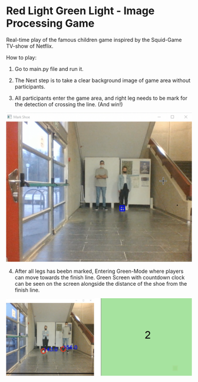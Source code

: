 # Red Light Green Light - Image Processing Game
Real-time play of the famous children game inspired by the Squid-Game TV-show of Netflix.

How to play:

1. Go to main.py file and run it.

2. The Next step is to take a clear background image of game area without participants.

3. All participants enter the game area, and right leg needs to be mark for the detection of crossing the line. (And win!)

![](images/mark_shoe.png)

4. After all legs has beebn marked, Entering Green-Mode where players can move towards the finish line. Green Screen with countdown clock can be seen on the screen alongside the distance of the shoe from the finish line.

![](images/greenmode.png)
